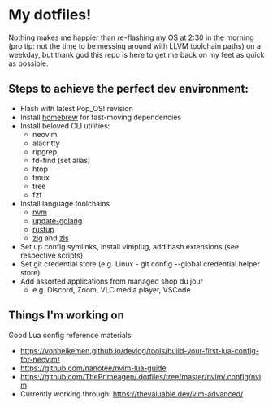 # My dotfiles!

Nothing makes me happier than re-flashing my OS at 2:30 in the morning (pro tip:
not the time to be messing around with LLVM toolchain paths) on a weekday, but
thank god this repo is here to get me back on my feet as quick as possible.

## Steps to achieve the perfect dev environment:
- Flash with latest Pop_OS! revision
- Install [homebrew](https://brew.sh/) for fast-moving dependencies
- Install beloved CLI utilities:
    - neovim
    - alacritty
    - ripgrep
    - fd-find (set alias)
    - htop
    - tmux
    - tree
    - fzf
- Install language toolchains
    - [nvm](https://github.com/nvm-sh/nvm)
    - [update-golang](https://github.com/udhos/update-golang)
    - [rustup](https://rustup.rs/)
    - [zig](https://github.com/ziglang/zig) and [zls](https://github.com/zigtools/zls)
- Set up config symlinks, install vimplug, add bash extensions (see respective scripts)
- Set git credential store (e.g. Linux - git config --global credential.helper store)
- Add assorted applications from managed shop du jour
    - e.g. Discord, Zoom, VLC media player, VSCode

## Things I'm working on
Good Lua config reference materials:
- https://vonheikemen.github.io/devlog/tools/build-your-first-lua-config-for-neovim/
- https://github.com/nanotee/nvim-lua-guide
- https://github.com/ThePrimeagen/.dotfiles/tree/master/nvim/.config/nvim
- Currently working through: https://thevaluable.dev/vim-advanced/
